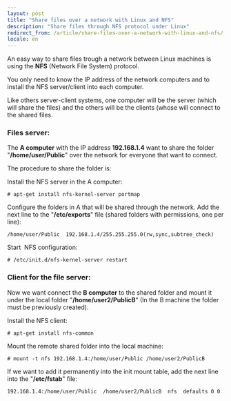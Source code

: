 ```yaml
---
layout: post
title: "Share files over a network with Linux and NFS"
description: "Share files through NFS protocol under Linux"
redirect_from: /article/share-files-over-a-network-with-linux-and-nfs/
locale: en
---
```


An easy way to share files trough a network between Linux machines is using the **NFS** (Network File System) protocol.

 You only need to know the IP address of the network computers and to install the NFS server/client into each computer.

 Like others server-client systems, one computer will be the server (which will share the files) and the others will be the clients (whose will connect to the shared files.

### Files server:
The **A computer** with the IP address <strong>192.168.1.4</strong> want to share the folder "**/home/user/Public**" over the network for everyone that want to connect.

The procedure to share the folder is:

Install the NFS server in the A computer:


    # apt-get install nfs-kernel-server portmap

Configure the folders in A that will be shared through the network. Add the next line to the "**/etc/exports**" file (shared folders with permissions, one per line):


    /home/user/Public  192.168.1.4/255.255.255.0(rw,sync,subtree_check)

Start  NFS configuration:


    # /etc/init.d/nfs-kernel-server restart

### Client for the file server:
Now we want connect the **B computer** to the shared folder and mount it under the local folder "**/home/user2/PublicB**" (In the B machine the folder must be previously created).

Install the NFS client:


    # apt-get install nfs-common

Mount the remote shared folder into the local machine:


    # mount -t nfs 192.168.1.4:/home/user/Public /home/user2/PublicB


If we want to add it permanently into the init mount table, add the next line into the "**/etc/fstab**" file:


    192.168.1.4:/home/user/Public  /home/user2/PublicB  nfs  defaults 0 0



